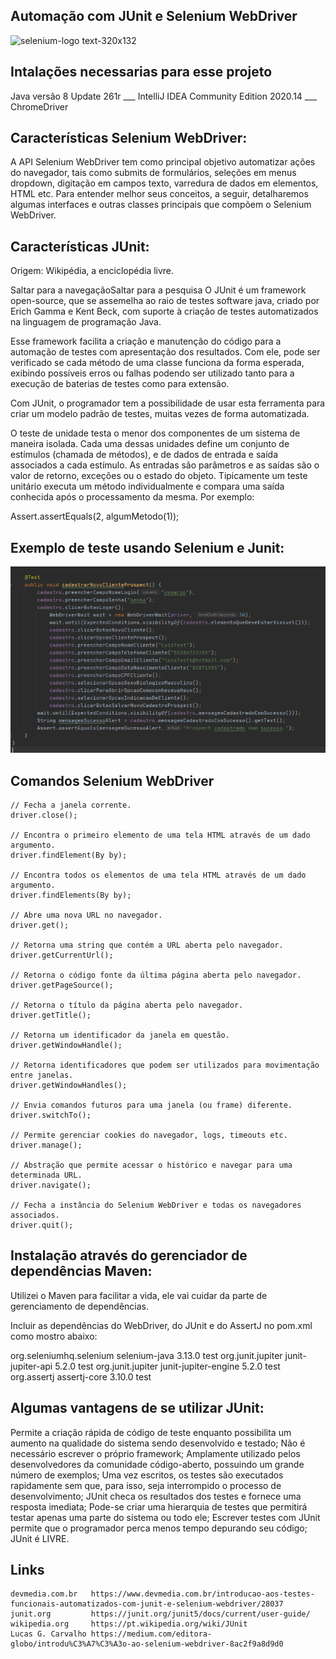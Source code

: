 ## Automação com JUnit e Selenium WebDriver

![selenium-logo text-320x132](https://miro.medium.com/max/327/1*pdmSfsPk9iQmSyDFwFfzxQ.png)

## Intalações necessarias para esse projeto
Java versão 8 Update 261r ___
IntelliJ IDEA Community Edition 2020.14 ___
ChromeDriver

## Características Selenium WebDriver:

A API Selenium WebDriver tem como principal objetivo automatizar ações do navegador, tais como submits de formulários, seleções em menus dropdown, digitação em campos texto, varredura de dados em elementos, HTML etc. Para entender melhor seus conceitos, a seguir, detalharemos algumas interfaces e outras classes principais que compõem o Selenium WebDriver.

## Características JUnit: 
Origem: Wikipédia, a enciclopédia livre.

Saltar para a navegaçãoSaltar para a pesquisa
O JUnit é um framework open-source, que se assemelha ao raio de testes software java, criado por Erich Gamma e Kent Beck, com suporte à criação de testes automatizados na linguagem de programação Java.

Esse framework facilita a criação e manutenção do código para a automação de testes com apresentação dos resultados. Com ele, pode ser verificado se cada método de uma classe funciona da forma esperada, exibindo possíveis erros ou falhas podendo ser utilizado tanto para a execução de baterias de testes como para extensão.

Com JUnit, o programador tem a possibilidade de usar esta ferramenta para criar um modelo padrão de testes, muitas vezes de forma automatizada.

O teste de unidade testa o menor dos componentes de um sistema de maneira isolada. Cada uma dessas unidades define um conjunto de estímulos (chamada de métodos), e de dados de entrada e saída associados a cada estímulo. As entradas são parâmetros e as saídas são o valor de retorno, exceções ou o estado do objeto. Tipicamente um teste unitário executa um método individualmente e compara uma saída conhecida após o processamento da mesma. Por exemplo:

Assert.assertEquals(2, algumMetodo(1));

## Exemplo de teste usando Selenium e Junit: 
![](img/selenium.png)

## Comandos Selenium WebDriver

	// Fecha a janela corrente.
	driver.close();

	// Encontra o primeiro elemento de uma tela HTML através de um dado argumento.
	driver.findElement(By by);

	// Encontra todos os elementos de uma tela HTML através de um dado argumento.
	driver.findElements(By by);

	// Abre uma nova URL no navegador.
	driver.get();

	// Retorna uma string que contém a URL aberta pelo navegador.
	driver.getCurrentUrl();

	// Retorna o código fonte da última página aberta pelo navegador.
	driver.getPageSource();

	// Retorna o título da página aberta pelo navegador.
	driver.getTitle();

	// Retorna um identificador da janela em questão.
	driver.getWindowHandle();

	// Retorna identificadores que podem ser utilizados para movimentação entre janelas.
	driver.getWindowHandles();

	// Envia comandos futuros para uma janela (ou frame) diferente.
	driver.switchTo();

	// Permite gerenciar cookies do navegador, logs, timeouts etc.
	driver.manage();

	// Abstração que permite acessar o histórico e navegar para uma determinada URL.
	driver.navigate();

	// Fecha a instância do Selenium WebDriver e todas os navegadores associados.
	driver.quit();

## Instalação através do gerenciador de dependências Maven: 

Utilizei o Maven para facilitar a vida, ele vai cuidar da parte de gerenciamento de dependências. 

Incluir as dependências do WebDriver, do JUnit e do AssertJ no pom.xml como mostro abaixo:

<!-- Selenium WebDriver -->
<dependency>
	<groupId>org.seleniumhq.selenium</groupId>
	<artifactId>selenium-java</artifactId>
	<version>3.13.0</version>
	<scope>test</scope>
</dependency>
<!-- JUnit -->
<dependency>
	<groupId>org.junit.jupiter</groupId>
	<artifactId>junit-jupiter-api</artifactId>
	<version>5.2.0</version>
	<scope>test</scope>
</dependency>
<dependency>
	<groupId>org.junit.jupiter</groupId>
	<artifactId>junit-jupiter-engine</artifactId>
	<version>5.2.0</version>
	<scope>test</scope>
</dependency>
<!-- AssertJ -->
<dependency>
	<groupId>org.assertj</groupId>
	<artifactId>assertj-core</artifactId>
	<version>3.10.0</version>
	<scope>test</scope>
</dependency>

## Algumas vantagens de se utilizar JUnit:
Permite a criação rápida de código de teste enquanto possibilita um aumento na qualidade do sistema sendo desenvolvido e testado;
Não é necessário escrever o próprio framework;
Amplamente utilizado pelos desenvolvedores da comunidade código-aberto, possuindo um grande número de exemplos;
Uma vez escritos, os testes são executados rapidamente sem que, para isso, seja interrompido o processo de desenvolvimento;
JUnit checa os resultados dos testes e fornece uma resposta imediata;
Pode-se criar uma hierarquia de testes que permitirá testar apenas uma parte do sistema ou todo ele;
Escrever testes com JUnit permite que o programador perca menos tempo depurando seu código;
JUnit é LIVRE.


## Links 

	devmedia.com.br   https://www.devmedia.com.br/introducao-aos-testes-funcionais-automatizados-com-junit-e-selenium-webdriver/28037
	junit.org         https://junit.org/junit5/docs/current/user-guide/
	wikipedia.org     https://pt.wikipedia.org/wiki/JUnit
    Lucas G. Carvalho https://medium.com/editora-globo/introdu%C3%A7%C3%A3o-ao-selenium-webdriver-8ac2f9a8d9d0
	
	
 
